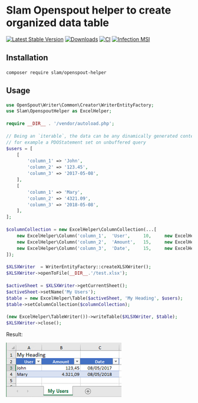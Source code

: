 # Slam Openspout helper to create organized data table

[![Latest Stable Version](https://img.shields.io/packagist/v/slam/openspout-helper.svg)](https://packagist.org/packages/slam/openspout-helper)
[![Downloads](https://img.shields.io/packagist/dt/slam/openspout-helper.svg)](https://packagist.org/packages/slam/openspout-helper)
[![CI](https://github.com/Slamdunk/openspout-helper/actions/workflows/ci.yaml/badge.svg)](https://github.com/Slamdunk/openspout-helper/actions/workflows/ci.yaml)
[![Infection MSI](https://img.shields.io/endpoint?style=flat&url=https%3A%2F%2Fbadge-api.stryker-mutator.io%2Fgithub.com%2FSlamdunk%2Fopenspout-helper%2Fmain)](https://dashboard.stryker-mutator.io/reports/github.com/Slamdunk/openspout-helper/main)


## Installation

`composer require slam/openspout-helper`

## Usage

```php
use OpenSpout\Writer\Common\Creator\WriterEntityFactory;
use Slam\OpenspoutHelper as ExcelHelper;

require __DIR__ . '/vendor/autoload.php';

// Being an `iterable`, the data can be any dinamically generated content
// for example a PDOStatement set on unbuffered query
$users = [
    [
        'column_1' => 'John',
        'column_2' => '123.45',
        'column_3' => '2017-05-08',
    ],
    [
        'column_1' => 'Mary',
        'column_2' => '4321.09',
        'column_3' => '2018-05-08',
    ],
];

$columnCollection = new ExcelHelper\ColumnCollection(...[
    new ExcelHelper\Column('column_1',  'User',     10,     new ExcelHelper\CellStyle\Text()),
    new ExcelHelper\Column('column_2',  'Amount',   15,     new ExcelHelper\CellStyle\Amount()),
    new ExcelHelper\Column('column_3',  'Date',     15,     new ExcelHelper\CellStyle\Date()),
]);

$XLSXWriter  = WriterEntityFactory::createXLSXWriter();
$XLSXWriter->openToFile(__DIR__.'/test.xlsx');

$activeSheet = $XLSXWriter->getCurrentSheet();
$activeSheet->setName('My Users');
$table = new ExcelHelper\Table($activeSheet, 'My Heading', $users);
$table->setColumnCollection($columnCollection);

(new ExcelHelper\TableWriter())->writeTable($XLSXWriter, $table);
$XLSXWriter->close();
```

Result:

![Example](https://raw.githubusercontent.com/Slamdunk/openspout-helper/master/example.png)
